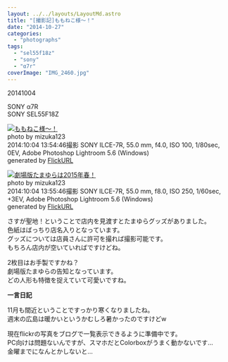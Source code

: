 ```yaml
---
layout: ../../layouts/LayoutMd.astro
title: "[撮影記]ももねこ様〜！"
date: "2014-10-27"
categories: 
  - "photographs"
tags: 
  - "sel55f18z"
  - "sony"
  - "α7r"
coverImage: "IMG_2460.jpg"
---
```


20141004

SONY α7R  
SONY SEL55F18Z

[![ももねこ様〜！](/wp/images/15572438695_7a35160999_b.jpg)](https://www.flickr.com/photos/mizuka123/15572438695/sizes/l/ "【α7R】ももねこ様〜！")  
photo by mizuka123  
2014:10:04 13:54:46撮影 SONY ILCE-7R, 55.0 mm, f4.0, ISO 100, 1/80sec, 0EV, Adobe Photoshop Lightroom 5.6 (Windows)  
generated by [FlickURL](https://itunes.apple.com/jp/app/flickurl/id817330241?mt=8)

[![劇場版たまゆらは2015年春！](/wp/images/15548737996_5507e7fda5_b.jpg)](https://www.flickr.com/photos/mizuka123/15548737996/sizes/l/ "【α7R】劇場版たまゆらは2015年春！")  
photo by mizuka123  
2014:10:04 13:55:46撮影 SONY ILCE-7R, 55.0 mm, f8.0, ISO 250, 1/60sec, +3EV, Adobe Photoshop Lightroom 5.6 (Windows)  
generated by [FlickURL](https://itunes.apple.com/jp/app/flickurl/id817330241?mt=8)

さすが聖地！ということで店内を見渡すとたまゆらグッズがありました。  
色紙はばっちり店名入りとなっています。  
グッズについては店員さんに許可を撮れば撮影可能です。  
もちろん店内が空いていればですけどね。

2枚目はお手製ですかね？  
劇場版たまゆらの告知となっています。  
どの人形も特徴を捉えていて可愛いですね。

**一言日記**

11月も間近ということですっかり寒くなりましたね。  
週末の広島は暖かいというかむしろ暑かったのですけどw

現在flickrの写真をブログで一覧表示できるように準備中です。  
PC向けは問題ないんですが、スマホだとColorboxがうまく動かないです…  
金曜までになんとかしないと…
